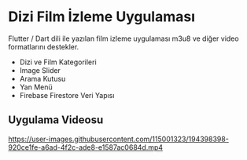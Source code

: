 # Dizi Film İzleme Uygulaması

Flutter / Dart dili ile yazılan film izleme uygulaması m3u8 ve diğer video formatlarını destekler.
- Dizi ve Film Kategorileri
- Image Slider
- Arama Kutusu
- Yan Menü
- Firebase Firestore Veri Yapısı

## Uygulama Videosu

https://user-images.githubusercontent.com/115001323/194398398-920ce1fe-a6ad-4f2c-ade8-e1587ac0684d.mp4



